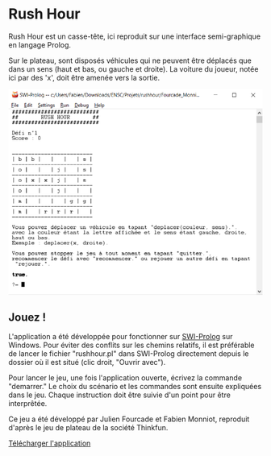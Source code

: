 # Rush Hour

Rush Hour est un casse-tête, ici reproduit sur une interface semi-graphique en langage Prolog. 

Sur le plateau, sont disposés véhicules qui ne peuvent être déplacés que dans un sens (haut et bas, ou gauche et droite). La voiture du joueur, notée ici par des 'x', doit être amenée vers la sortie.

![Interface d'une partie de Rush Hour](screenshot.png)

## Jouez !

L'application a été développée pour fonctionner sur [SWI-Prolog](http://www.swi-prolog.org/Download.html) sur Windows. Pour éviter des conflits sur les chemins relatifs, il est préférable de lancer le fichier "rushhour.pl" dans SWI-Prolog directement depuis le dossier où il est situé (clic droit, "Ouvrir avec").

Pour lancer le jeu, une fois l'application ouverte, écrivez la commande "demarrer." Le choix du scénario et les commandes sont ensuite expliquées dans le jeu. Chaque instruction doit être suivie d'un point pour être interprêtée.

Ce jeu a été développé par Julien Fourcade et Fabien Monniot, reproduit d'après le jeu de plateau de la société Thinkfun.

[Télécharger l'application](https://github.com/fabienmonniot/rushhour/zipball/master)
